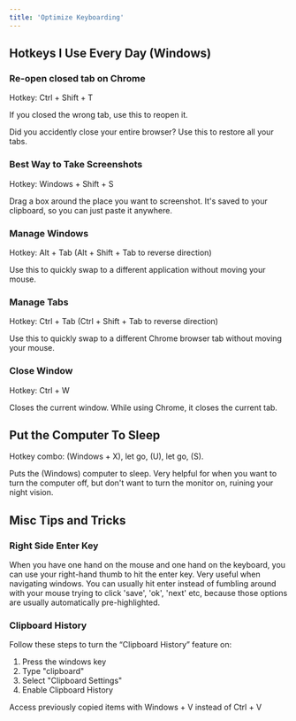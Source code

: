 ```yaml
---
title: 'Optimize Keyboarding'
---
```



## Hotkeys I Use Every Day (Windows)

### Re-open closed tab on Chrome

Hotkey: Ctrl + Shift + T

If you closed the wrong tab, use this to reopen it.

Did you accidently close your entire browser? Use this to restore all your tabs.

### Best Way to Take Screenshots

Hotkey: Windows + Shift + S

Drag a box around the place you want to screenshot. It's saved to your clipboard, so you can just paste it anywhere.

### Manage Windows

Hotkey: Alt + Tab (Alt + Shift + Tab to reverse direction)

Use this to quickly swap to a different application without moving your mouse.

### Manage Tabs

Hotkey: Ctrl + Tab (Ctrl + Shift + Tab to reverse direction)

Use this to quickly swap to a different Chrome browser tab without moving your mouse.

### Close Window

Hotkey: Ctrl + W

Closes the current window. While using Chrome, it closes the current tab.

## Put the Computer To Sleep

Hotkey combo: (Windows + X), let go, (U), let go, (S).

Puts the (Windows) computer to sleep. Very helpful for when you want to turn the computer off, but don't want to turn the monitor on, ruining your night vision.

## Misc Tips and Tricks

### Right Side Enter Key

When you have one hand on the mouse and one hand on the keyboard, you can use your right-hand thumb to hit the enter key. Very useful when navigating windows. You can usually hit enter instead of fumbling around with your mouse trying to click 'save', 'ok', 'next' etc, because those options are usually automatically pre-highlighted.

### Clipboard History

Follow these steps to turn the “Clipboard History” feature on:

1. Press the windows key
2. Type "clipboard"
3. Select "Clipboard Settings"
4. Enable Clipboard History

Access previously copied items with Windows + V instead of Ctrl + V

